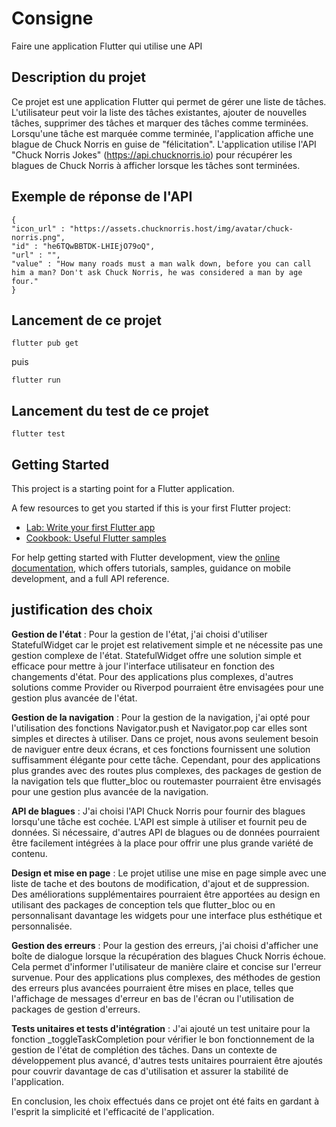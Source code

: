 # Consigne

Faire une application Flutter qui utilise une API 

## Description du projet

Ce projet est une application Flutter qui permet de gérer une liste de tâches. L'utilisateur peut voir la liste des tâches existantes, ajouter de nouvelles tâches, supprimer des tâches et marquer des tâches comme terminées. Lorsqu'une tâche est marquée comme terminée, l'application affiche une blague de Chuck Norris en guise de "félicitation". L'application utilise l'API "Chuck Norris Jokes" (https://api.chucknorris.io) pour récupérer les blagues de Chuck Norris à afficher lorsque les tâches sont terminées.

## Exemple de réponse de l'API


```
{
"icon_url" : "https://assets.chucknorris.host/img/avatar/chuck-norris.png",
"id" : "he6TQwBBTDK-LHIEjO79oQ",
"url" : "",
"value" : "How many roads must a man walk down, before you can call him a man? Don't ask Chuck Norris, he was considered a man by age four."
}
```


## Lancement de ce projet

`flutter pub get` 

puis 

`flutter run`

## Lancement du test de ce projet 

`flutter test`

## Getting Started

This project is a starting point for a Flutter application.

A few resources to get you started if this is your first Flutter project:

- [Lab: Write your first Flutter app](https://docs.flutter.dev/get-started/codelab)
- [Cookbook: Useful Flutter samples](https://docs.flutter.dev/cookbook)

For help getting started with Flutter development, view the
[online documentation](https://docs.flutter.dev/), which offers tutorials,
samples, guidance on mobile development, and a full API reference.

## justification des choix 

**Gestion de l'état** : Pour la gestion de l'état, j'ai choisi d'utiliser StatefulWidget car le projet est relativement simple et ne nécessite pas une gestion complexe de l'état. StatefulWidget offre une solution simple et efficace pour mettre à jour l'interface utilisateur en fonction des changements d'état. Pour des applications plus complexes, d'autres solutions comme Provider ou Riverpod pourraient être envisagées pour une gestion plus avancée de l'état.

**Gestion de la navigation** : Pour la gestion de la navigation, j'ai opté pour l'utilisation des fonctions Navigator.push et Navigator.pop car elles sont simples et directes à utiliser. Dans ce projet, nous avons seulement besoin de naviguer entre deux écrans, et ces fonctions fournissent une solution suffisamment élégante pour cette tâche. Cependant, pour des applications plus grandes avec des routes plus complexes, des packages de gestion de la navigation tels que flutter_bloc ou routemaster pourraient être envisagés pour une gestion plus avancée de la navigation.

**API de blagues** : J'ai choisi l'API Chuck Norris pour fournir des blagues lorsqu'une tâche est cochée. L'API est simple à utiliser et fournit peu de données. Si nécessaire, d'autres API de blagues ou de données pourraient être facilement intégrées à la place pour offrir une plus grande variété de contenu.

**Design et mise en page** : Le projet utilise une mise en page simple avec une liste de tache et des boutons de modification, d'ajout et de suppression. Des améliorations supplémentaires pourraient être apportées au design en utilisant des packages de conception tels que flutter_bloc ou en personnalisant davantage les widgets pour une interface plus esthétique et personnalisée.

**Gestion des erreurs** : Pour la gestion des erreurs, j'ai choisi d'afficher une boîte de dialogue lorsque la récupération des blagues Chuck Norris échoue. Cela permet d'informer l'utilisateur de manière claire et concise sur l'erreur survenue. Pour des applications plus complexes, des méthodes de gestion des erreurs plus avancées pourraient être mises en place, telles que l'affichage de messages d'erreur en bas de l'écran ou l'utilisation de packages de gestion d'erreurs.

**Tests unitaires et tests d'intégration** : J'ai ajouté un test unitaire pour la fonction _toggleTaskCompletion pour vérifier le bon fonctionnement de la gestion de l'état de complétion des tâches. Dans un contexte de développement plus avancé, d'autres tests unitaires pourraient être ajoutés pour couvrir davantage de cas d'utilisation et assurer la stabilité de l'application.

En conclusion, les choix effectués dans ce projet ont été faits en gardant à l'esprit la simplicité et l'efficacité de l'application.
